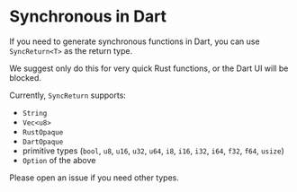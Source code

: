# Synchronous in Dart

If you need to generate synchronous functions in Dart, you can use `SyncReturn<T>` as the return type.

We suggest only do this for very quick Rust functions, or the Dart UI will be blocked.

Currently, `SyncReturn` supports:

* `String`
* `Vec<u8>`
* `RustOpaque`
* `DartOpaque`
* primitive types (`bool`, `u8`, `u16`, `u32`, `u64`, `i8`, `i16`, `i32`, `i64`, `f32`, `f64`, `usize`)
*  `Option` of the above

Please open an issue if you need other types.